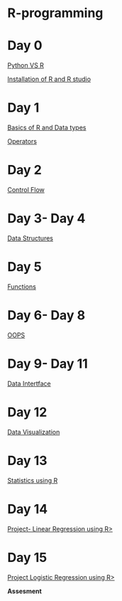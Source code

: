 # R-programming
# Day 0
<a href="https://data-flair.training/blogs/wp-content/uploads/sites/2/2019/08/R-vs-Python.png">Python VS R</a>

<a href="https://github.com/anshu109/R-programme/blob/5535352eeac18809b20b07f452297cf5d737513d/STEP%201A%20%20.md"> Installation of R and R studio </a>

# Day 1
   <a href="https://htmlpreview.github.io/?https://github.com/anshu109/R-programme/blob/main/BSSICS-R.html"> Basics of R and Data types</a>
   
   <a href="https://htmlpreview.github.io/?https://github.com/anshu109/R-programme/blob/main/operators.html">Operators</a>
# Day 2
   <a href="https://htmlpreview.github.io/?https://github.com/anshu109/R-programme/blob/main/flow-control.html">Control Flow</a>
# Day 3- Day 4
   <a href="https://htmlpreview.github.io/?https://github.com/anshu109/R-programme/blob/main/data-structure.nb.html">Data Structures</a>
# Day 5
   <a href="">Functions </a>
# Day 6- Day 8
   <a href=""> OOPS </a>
# Day 9- Day 11
   <a href="">Data Intertface</a>
# Day 12
   <a href=""> Data Visualization</a>
# Day 13
   <a href=""> Statistics using  R </a>
# Day 14
   <a href=""> Project- Linear Regression using R></a>
# Day 15
   <a href=""> Project Logistic Regression using R></a>
   
   **Assesment**
